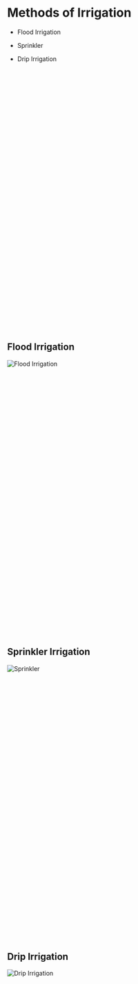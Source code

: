 # Methods of Irrigation

- Flood Irrigation

- Sprinkler

- Drip Irrigation

<div style="height: 600px;">
    
</div>

## Flood Irrigation

![Flood Irrigation](/images/flood.jpg)

<div style="height: 600px;"></div>

## Sprinkler Irrigation

![Sprinkler](/images/sprinkler.jpg)

<div style="height: 600px;"></div>

## Drip Irrigation

![Drip Irrigation](/images/drip.jpg)